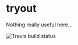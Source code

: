 # tryout
Nothing really useful here...

![Travis build status](https://travis-ci.org/Muffo/tryout.svg?branch=master)
